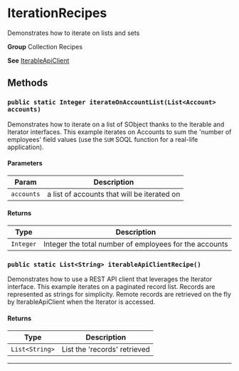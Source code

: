 # IterationRecipes

Demonstrates how to iterate on lists and sets


**Group** Collection Recipes


**See** [IterableApiClient](https://github.com/trailheadapps/apex-recipes/wiki/IterableApiClient)

## Methods
### `public static Integer iterateOnAccountList(List<Account> accounts)`

Demonstrates how to iterate on a list of SObject thanks to the Iterable and Iterator interfaces.
This example iterates on Accounts to sum the 'number of employees' field values
(use the `SUM` SOQL function for a real-life application).

#### Parameters

|Param|Description|
|---|---|
|`accounts`|a list of accounts that will be iterated on|

#### Returns

|Type|Description|
|---|---|
|`Integer`|Integer the total number of employees for the accounts|

### `public static List<String> iterableApiClientRecipe()`

Demonstrates how to use a REST API client that leverages the Iterator interface.
This example iterates on a paginated record list. Records are represented as strings for simplicity.
Remote records are retrieved on the fly by IterableApiClient when the Iterator is accessed.

#### Returns

|Type|Description|
|---|---|
|`List<String>`|List<String> the 'records' retrieved|

---

